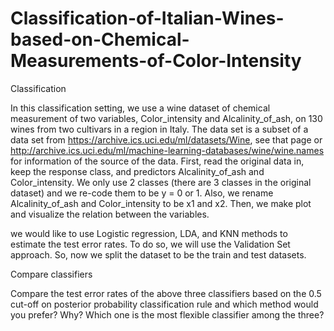 # Classification-of-Italian-Wines-based-on-Chemical-Measurements-of-Color-Intensity 

Classification

In this classification setting, we use a wine dataset of chemical measurement of two variables, Color_intensity
and Alcalinity_of_ash, on 130 wines from two cultivars in a region in Italy.
The data set is a subset of a data set from https://archive.ics.uci.edu/ml/datasets/Wine, see that page or
http://archive.ics.uci.edu/ml/machine-learning-databases/wine/wine.names for information of the source of
the data.
First, read the original data in, keep the response class, and predictors Alcalinity_of_ash and
Color_intensity. We only use 2 classes (there are 3 classes in the original dataset) and we re-code them to
be y = 0 or 1. Also, we rename Alcalinity_of_ash and Color_intensity to be x1 and x2.
Then, we make plot and visualize the relation between the variables. 

we would like to use Logistic regression, LDA, and KNN methods to estimate the test error rates.
To do so, we will use the Validation Set approach. So, now we split the dataset to be the train and test
datasets. 

Compare classifiers

Compare the test error rates of the above three classifiers based on the 0.5 cut-off on posterior
probability classification rule and which method would you prefer? Why? Which one is the most flexible
classifier among the three?
